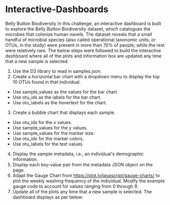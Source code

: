 # Interactive-Dashboards

Belly Button Biodiversity
In this challenge, an interactive dashboard is built to explore the Belly Button Biodiversity dataset, which catalogues the microbes that colonize human navels.
The dataset reveals that a small handful of microbial species (also called operational taxonomic units, or OTUs, in the study) were present in more than 70% of people, while the rest were relatively rare.
The below steps were followed to build the interactive dashboard where all of the plots and information box are updated any time that a new sample is selected:
1. Use the D3 library to read in samples.json.
2. Create a horizontal bar chart with a dropdown menu to display the top 10 OTUs found in that individual.
* Use sample_values as the values for the bar chart.
* Use otu_ids as the labels for the bar chart.
* Use otu_labels as the hovertext for the chart.
3. Create a bubble chart that displays each sample.
* Use otu_ids for the x values.
* Use sample_values for the y values.
* Use sample_values for the marker size.
* Use otu_ids for the marker colors.
* Use otu_labels for the text values.
4. Display the sample metadata, i.e., an individual's demographic information.
5. Display each key-value pair from the metadata JSON object on the page.
6. Adapt the Gauge Chart from https://plot.ly/javascript/gauge-charts/ to plot the weekly washing frequency of the individual. Modify the example gauge code to account for values ranging from 0 through 9.
7. Update all of the plots any time that a new sample is selected.
The dashboard displays as per below:


